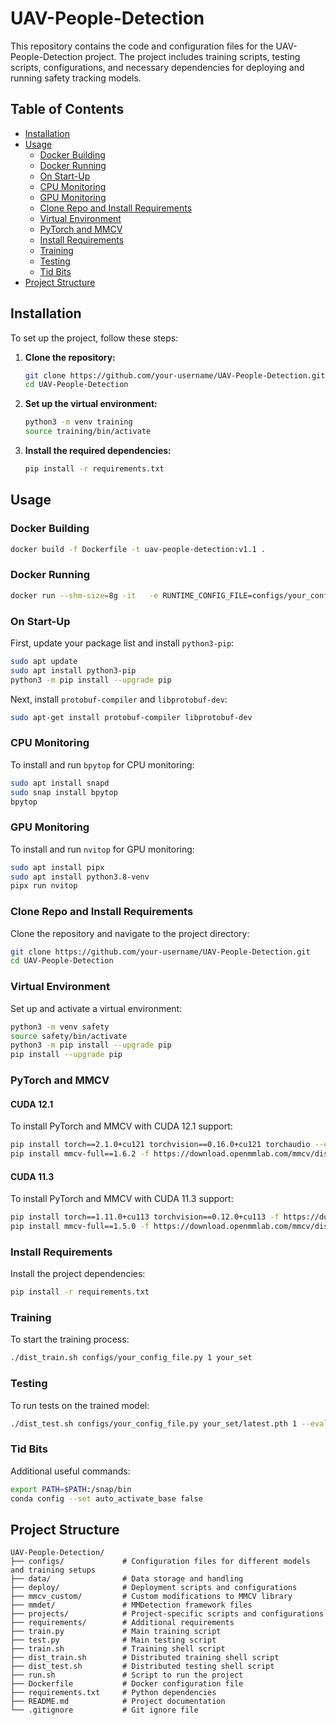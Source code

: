 
# UAV-People-Detection

This repository contains the code and configuration files for the UAV-People-Detection project. The project includes training scripts, testing scripts, configurations, and necessary dependencies for deploying and running safety tracking models.

## Table of Contents
- [Installation](#installation)
- [Usage](#usage)
  - [Docker Building](#docker-building)
  - [Docker Running](#docker-running)
  - [On Start-Up](#on-start-up)
  - [CPU Monitoring](#cpu-monitoring)
  - [GPU Monitoring](#gpu-monitoring)
  - [Clone Repo and Install Requirements](#clone-repo-and-install-requirements)
  - [Virtual Environment](#virtual-environment)
  - [PyTorch and MMCV](#pytorch-and-mmcv)
  - [Install Requirements](#install-requirements)
  - [Training](#training)
  - [Testing](#testing)
  - [Tid Bits](#tid-bits)
- [Project Structure](#project-structure)

## Installation

To set up the project, follow these steps:

1. **Clone the repository:**
   ```bash
   git clone https://github.com/your-username/UAV-People-Detection.git
   cd UAV-People-Detection
   ```

2. **Set up the virtual environment:**
   ```bash
   python3 -m venv training
   source training/bin/activate
   ```

3. **Install the required dependencies:**
   ```bash
   pip install -r requirements.txt
   ```

## Usage

### Docker Building

```bash
docker build -f Dockerfile -t uav-people-detection:v1.1 .
```

### Docker Running

```bash
docker run --shm-size=8g -it   -e RUNTIME_CONFIG_FILE=configs/your_config_file.py   -e RUNTIME_GPUS=2   -e SAFETY_SET=your_set   -e VERSION=1.2   --gpus all   uav-people-detection:v1.1
```

### On Start-Up

First, update your package list and install `python3-pip`:
```bash
sudo apt update
sudo apt install python3-pip
python3 -m pip install --upgrade pip
```

Next, install `protobuf-compiler` and `libprotobuf-dev`:
```bash
sudo apt-get install protobuf-compiler libprotobuf-dev
```

### CPU Monitoring

To install and run `bpytop` for CPU monitoring:
```bash
sudo apt install snapd
sudo snap install bpytop
bpytop
```

### GPU Monitoring

To install and run `nvitop` for GPU monitoring:
```bash
sudo apt install pipx
sudo apt install python3.8-venv
pipx run nvitop
```

### Clone Repo and Install Requirements

Clone the repository and navigate to the project directory:
```bash
git clone https://github.com/your-username/UAV-People-Detection.git
cd UAV-People-Detection
```

### Virtual Environment

Set up and activate a virtual environment:
```bash
python3 -m venv safety
source safety/bin/activate
python3 -m pip install --upgrade pip
pip install --upgrade pip
```

### PyTorch and MMCV

#### CUDA 12.1

To install PyTorch and MMCV with CUDA 12.1 support:
```bash
pip install torch==2.1.0+cu121 torchvision==0.16.0+cu121 torchaudio --extra-index-url https://download.pytorch.org/whl/cu121
pip install mmcv-full==1.6.2 -f https://download.openmmlab.com/mmcv/dist/cu121/torch2.10/index.html
```

#### CUDA 11.3

To install PyTorch and MMCV with CUDA 11.3 support:
```bash
pip install torch==1.11.0+cu113 torchvision==0.12.0+cu113 -f https://download.pytorch.org/whl/torch_stable.html 
pip install mmcv-full==1.5.0 -f https://download.openmmlab.com/mmcv/dist/cu113/torch1.11.0/index.html
```

### Install Requirements

Install the project dependencies:
```bash
pip install -r requirements.txt
```

### Training

To start the training process:
```bash
./dist_train.sh configs/your_config_file.py 1 your_set
```

### Testing

To run tests on the trained model:
```bash
./dist_test.sh configs/your_config_file.py your_set/latest.pth 1 --eval bbox
```

### Tid Bits

Additional useful commands:
```bash
export PATH=$PATH:/snap/bin
conda config --set auto_activate_base false
```

## Project Structure

```
UAV-People-Detection/
├── configs/             # Configuration files for different models and training setups
├── data/                # Data storage and handling
├── deploy/              # Deployment scripts and configurations
├── mmcv_custom/         # Custom modifications to MMCV library
├── mmdet/               # MMDetection framework files
├── projects/            # Project-specific scripts and configurations
├── requirements/        # Additional requirements
├── train.py             # Main training script
├── test.py              # Main testing script
├── train.sh             # Training shell script
├── dist_train.sh        # Distributed training shell script
├── dist_test.sh         # Distributed testing shell script
├── run.sh               # Script to run the project
├── Dockerfile           # Docker configuration file
├── requirements.txt     # Python dependencies
├── README.md            # Project documentation
└── .gitignore           # Git ignore file
```
